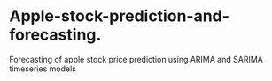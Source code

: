 # Apple-stock-prediction-and-forecasting.
Forecasting of apple stock price prediction using ARIMA and SARIMA timeseries models

